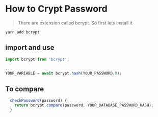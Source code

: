 # How to Crypt Password

> There are extension called bcrypt. So first lets install it

```shell
yarn add bcrypt
```

## import and use

```js
import bcrypt from 'bcrypt';

...
YOUR_VARIABLE = await bcrypt.hash(YOUR_PASSWORD,8);
```

## To compare

```js
  checkPassword(password) {
    return bcrypt.compare(password, YOUR_DATABASE_PASSWORD_HASH);
  }
```
